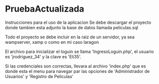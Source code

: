 # PruebaActualizada
Instrucciones para el uso de la aplicacion
Se debe descargar el proyecto donde tambien esta adjunto la base de datos llamada peliculas.sql

Todo el proyecto se debe incluir en la raiz de un servidor, ya sea wampserver, xamp o como en mi caso laragon

El archivo para inicializar el loguin se llama 'IngresoLoguin.php', el usuario es 'jrodriguez_34' y la clave es 'Eli35'.

Si las credenciales son correctas, llevara al archivo 'index.php' que es donde esta el menu para navegar par las opciones de 'Administrador de Usuarios' y 'Registro de Peliculas'
